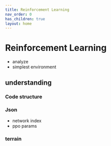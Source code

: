 ```yaml
---
title: Reinforcement Learning
nav_order: 0
has_children: true
layout: home
---
```


# Reinforcement Learning



- analyze
- simplest environment
## understanding

### Code structure
### Json
- network index
- ppo params
### terrain